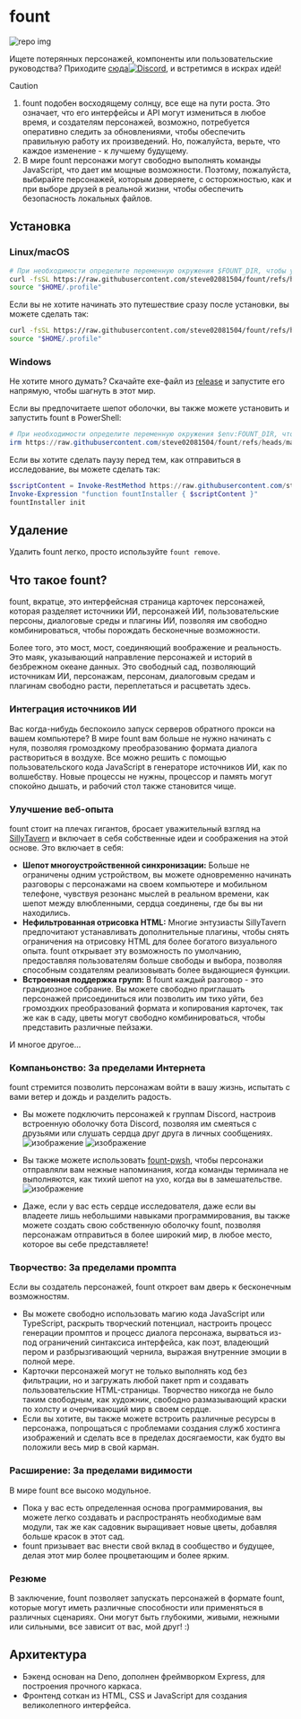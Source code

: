 # fount

![repo img](https://repository-images.githubusercontent.com/862251163/3b57d9ea-ab18-4b70-b11d-f74c764016aa)

Ищете потерянных персонажей, компоненты или пользовательские руководства?
Приходите [сюда![Discord](https://img.shields.io/discord/1288934771153440768)](https://discord.gg/GtR9Quzq2v), и встретимся в искрах идей!

> [!CAUTION]
>
> 1. fount подобен восходящему солнцу, все еще на пути роста. Это означает, что его интерфейсы и API могут измениться в любое время, и создателям персонажей, возможно, потребуется оперативно следить за обновлениями, чтобы обеспечить правильную работу их произведений. Но, пожалуйста, верьте, что каждое изменение - к лучшему будущему.
> 2. В мире fount персонажи могут свободно выполнять команды JavaScript, что дает им мощные возможности. Поэтому, пожалуйста, выбирайте персонажей, которым доверяете, с осторожностью, как и при выборе друзей в реальной жизни, чтобы обеспечить безопасность локальных файлов.

## Установка

### Linux/macOS

```bash
# При необходимости определите переменную окружения $FOUNT_DIR, чтобы указать каталог fount
curl -fsSL https://raw.githubusercontent.com/steve02081504/fount/refs/heads/master/src/runner/main.sh | bash
source "$HOME/.profile"
```

Если вы не хотите начинать это путешествие сразу после установки, вы можете сделать так:

```bash
curl -fsSL https://raw.githubusercontent.com/steve02081504/fount/refs/heads/master/src/runner/main.sh | bash -s init
source "$HOME/.profile"
```

### Windows

Не хотите много думать? Скачайте exe-файл из [release](https://github.com/steve02081504/fount/releases) и запустите его напрямую, чтобы шагнуть в этот мир.

Если вы предпочитаете шепот оболочки, вы также можете установить и запустить fount в PowerShell:

```powershell
# При необходимости определите переменную окружения $env:FOUNT_DIR, чтобы указать каталог fount
irm https://raw.githubusercontent.com/steve02081504/fount/refs/heads/master/src/runner/main.ps1 | iex
```

Если вы хотите сделать паузу перед тем, как отправиться в исследование, вы можете сделать так:

```powershell
$scriptContent = Invoke-RestMethod https://raw.githubusercontent.com/steve02081504/fount/refs/heads/master/src/runner/main.ps1
Invoke-Expression "function fountInstaller { $scriptContent }"
fountInstaller init
```

## Удаление

Удалить fount легко, просто используйте `fount remove`.

## Что такое fount?

fount, вкратце, это интерфейсная страница карточек персонажей, которая разделяет источники ИИ, персонажей ИИ, пользовательские персоны, диалоговые среды и плагины ИИ, позволяя им свободно комбинироваться, чтобы порождать бесконечные возможности.

Более того, это мост, мост, соединяющий воображение и реальность.
Это маяк, указывающий направление персонажей и историй в безбрежном океане данных.
Это свободный сад, позволяющий источникам ИИ, персонажам, персонам, диалоговым средам и плагинам свободно расти, переплетаться и расцветать здесь.

### Интеграция источников ИИ

Вас когда-нибудь беспокоило запуск серверов обратного прокси на вашем компьютере?
В мире fount вам больше не нужно начинать с нуля, позволяя громоздкому преобразованию формата диалога раствориться в воздухе.
Все можно решить с помощью пользовательского кода JavaScript в генераторе источников ИИ, как по волшебству.
Новые процессы не нужны, процессор и память могут спокойно дышать, и рабочий стол также становится чище.

### Улучшение веб-опыта

fount стоит на плечах гигантов, бросает уважительный взгляд на [SillyTavern](https://github.com/SillyTavern/SillyTavern) и включает в себя собственные идеи и соображения на этой основе.
Это включает в себя:

- **Шепот многоустройственной синхронизации:** Больше не ограничены одним устройством, вы можете одновременно начинать разговоры с персонажами на своем компьютере и мобильном телефоне, чувствуя резонанс мыслей в реальном времени, как шепот между влюбленными, сердца соединены, где бы вы ни находились.
- **Нефильтрованная отрисовка HTML:** Многие энтузиасты SillyTavern предпочитают устанавливать дополнительные плагины, чтобы снять ограничения на отрисовку HTML для более богатого визуального опыта. fount открывает эту возможность по умолчанию, предоставляя пользователям больше свободы и выбора, позволяя способным создателям реализовывать более выдающиеся функции.
- **Встроенная поддержка групп:** В fount каждый разговор - это грандиозное собрание. Вы можете свободно приглашать персонажей присоединиться или позволить им тихо уйти, без громоздких преобразований формата и копирования карточек, так же как в саду, цветы могут свободно комбинироваться, чтобы представить различные пейзажи.

И многое другое...

### Компаньонство: За пределами Интернета

fount стремится позволить персонажам войти в вашу жизнь, испытать с вами ветер и дождь и разделить радость.

- Вы можете подключить персонажей к группам Discord, настроив встроенную оболочку бота Discord, позволяя им смеяться с друзьями или слушать сердца друг друга в личных сообщениях.
    ![изображение](https://github.com/user-attachments/assets/299255c9-eed3-4deb-b433-41b80930cbdb)
    ![изображение](https://github.com/user-attachments/assets/c9841eba-c010-42a3-afe0-336543ec39a0)

- Вы также можете использовать [fount-pwsh](https://github.com/steve02081504/fount-pwsh), чтобы персонажи отправляли вам нежные напоминания, когда команды терминала не выполняются, как тихий шепот на ухо, когда вы в замешательстве.
    ![изображение](https://github.com/user-attachments/assets/93afee48-93d4-42c7-a5e0-b7f5c93bdee9)

- Даже, если у вас есть сердце исследователя, даже если вы владеете лишь небольшими навыками программирования, вы также можете создать свою собственную оболочку fount, позволяя персонажам отправиться в более широкий мир, в любое место, которое вы себе представляете!

### Творчество: За пределами промпта

Если вы создатель персонажей, fount откроет вам дверь к бесконечным возможностям.

- Вы можете свободно использовать магию кода JavaScript или TypeScript, раскрыть творческий потенциал, настроить процесс генерации промптов и процесс диалога персонажа, вырваться из-под ограничений синтаксиса интерфейса, как поэт, владеющий пером и разбрызгивающий чернила, выражая внутренние эмоции в полной мере.
- Карточки персонажей могут не только выполнять код без фильтрации, но и загружать любой пакет npm и создавать пользовательские HTML-страницы. Творчество никогда не было таким свободным, как художник, свободно размазывающий краски по холсту и очерчивающий мир в своем сердце.
- Если вы хотите, вы также можете встроить различные ресурсы в персонажа, попрощаться с проблемами создания служб хостинга изображений и сделать все в пределах досягаемости, как будто вы положили весь мир в свой карман.

### Расширение: За пределами видимости

В мире fount все высоко модульное.

- Пока у вас есть определенная основа программирования, вы можете легко создавать и распространять необходимые вам модули, так же как садовник выращивает новые цветы, добавляя больше красок в этот сад.
- fount призывает вас внести свой вклад в сообщество и будущее, делая этот мир более процветающим и более ярким.

### Резюме

В заключение, fount позволяет запускать персонажей в формате fount, которые могут иметь различные способности или применяться в различных сценариях. Они могут быть глубокими, живыми, нежными или сильными, все зависит от вас, мой друг! :)

## Архитектура

- Бэкенд основан на Deno, дополнен фреймворком Express, для построения прочного каркаса.
- Фронтенд соткан из HTML, CSS и JavaScript для создания великолепного интерфейса.
